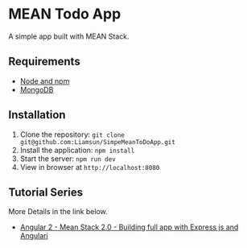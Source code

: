 # MEAN Todo App

A simple app built with MEAN Stack.

## Requirements

- [Node and npm](http://nodejs.org)
- [MongoDB](https://www.mongodb.com/download-center#community)

## Installation

1. Clone the repository: `git clone git@github.com:Liamsun/SimpeMeanToDoApp.git`
2. Install the application: `npm install`
3. Start the server: `npm run dev`
4. View in browser at `http://localhost:8080`

## Tutorial Series

More Details in the link below.
- [Angular 2 - Mean Stack 2.0 - Building full app with Express js and Angulari](https://www.youtube.com/watch?v=AgUZJ96qF9U)
